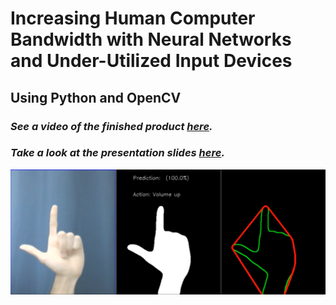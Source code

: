 # Increasing Human Computer Bandwidth with Neural Networks and Under-Utilized Input Devices
## Using Python and OpenCV

### _See a video of the finished product [here](https://www.youtube.com/watch?v=FLyxDO3_oUs)._
### _Take a look at the presentation slides [here](https://github.com/sebastianrosado/deep-learning-capstone-project/blob/master/deliverables/final_capstone_presentation.pdf)._

![caption](deliverables/thumbnail.png)
